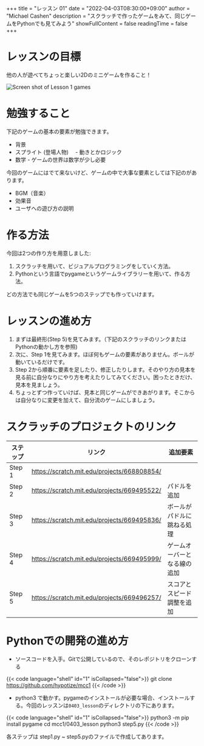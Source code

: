 +++
title = "レッスン 01"
date = "2022-04-03T08:30:00+09:00"
author = "Michael Cashen"
description = "スクラッチで作ったゲームをみて、同じゲームをPythonでも見てみよう"
showFullContent = false
readingTime = false
+++

# レッスンの目標
他の人が遊べてちょっと楽しい2Dのミニゲームを作ること！

![Screen shot of Lesson 1 games](/images/lesson1_ss.png)


# 勉強すること
下記のゲームの基本の要素が勉強できます。
* 背景
* スプライト (登場人物)　 - 動きとかロジック
* 数学 - ゲームの世界は数学が少し必要

今回のゲームにはでて来ないけど、ゲームの中で大事な要素としては下記のがあります。
* BGM（音楽）
* 効果音
* ユーザへの遊び方の説明

# 作る方法
今回は2つの作り方を用意しました:
1. スクラッチを用いて、ビジュアルプログラミングをしていく方法。
2. Pythonという言語でpygameというゲームライブラリーを用いて、作る方法。

どの方法でも同じゲームを5つのステップでも作っていけます。

# レッスンの進め方

1. まずは最終形(Step 5)を見てみます。（下記のスクラッチのリンクまたはPythonの動かし方を参照)
2. 次に、Step 1を見てみます。ほぼ何もゲームの要素がありません。ボールが動いているだけです。
3. Step 2から順番に要素を足したり、修正したりします。そのやり方の見本を見る前に自分なりにやり方を考えたりしてみてください。困ったときだけ、見本を見ましょう。
4. ちょっとずつ作っていけば、見本と同じゲームができあがります。そこからは自分なりに変更を加えて、自分流のゲームにしましょう。

# スクラッチのプロジェクトのリンク
|ステップ|リンク|追加要素|
|----|----|----|
|Step 1|https://scratch.mit.edu/projects/668808854/|
|Step 2|https://scratch.mit.edu/projects/669495522/|パドルを追加|
|Step 3|https://scratch.mit.edu/projects/669495836/|ボールがパドルに跳ねる処理|
|Step 4|https://scratch.mit.edu/projects/669495999/|ゲームオーバーとなる線の追加|
|Step 5|https://scratch.mit.edu/projects/669496257/|スコアとスピード調整を追加|

# Pythonでの開発の進め方

* ソースコードを入手。Gitで公開しているので、そのレポジトリをクローンする

{{< code language="shell" id="1" isCollapsed="false">}}
git clone https://github.com/hypotize/mcc1
{{< /code >}}

* python3 で動かす。pygameのインストールが必要な場合、インストールする。今回のレッスンは`0403_lesson`のディレクトリの下にあります。

{{< code language="shell" id="1" isCollapsed="false">}}
python3 -m pip install pygame
cd mcc1/0403_lesson
python3 step5.py
{{< /code >}}

各ステップは step1.py ~ step5.pyのファイルで作成してあります。


